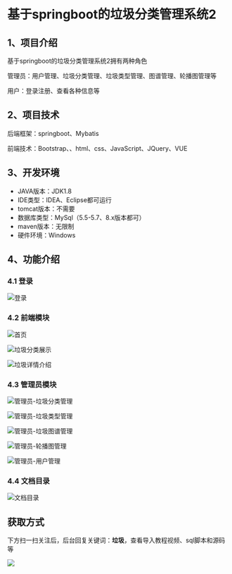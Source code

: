 # 基于springboot的垃圾分类管理系统2



## 1、项目介绍

基于springboot的垃圾分类管理系统2拥有两种角色

管理员：用户管理、垃圾分类管理、垃圾类型管理、图谱管理、轮播图管理等

用户：登录注册、查看各种信息等


## 2、项目技术

后端框架：springboot、Mybatis

前端技术：Bootstrap、、html、css、JavaScript、JQuery、VUE

## 3、开发环境

- JAVA版本：JDK1.8
- IDE类型：IDEA、Eclipse都可运行
- tomcat版本：不需要
- 数据库类型：MySql（5.5-5.7、8.x版本都可） 
- maven版本：无限制
- 硬件环境：Windows


## 4、功能介绍

### 4.1 登录

![登录](https://www.codeshop.fun/Typora-Images/202311152222085.jpg)


### 4.2 前端模块

![首页](https://www.codeshop.fun/Typora-Images/202311152222947.jpg)

![垃圾分类展示](https://www.codeshop.fun/Typora-Images/202311152222439.jpg)

![垃圾详情介绍](https://www.codeshop.fun/Typora-Images/202311152222420.jpg)

### 4.3 管理员模块

![管理员-垃圾分类管理](https://www.codeshop.fun/Typora-Images/202311152222087.jpg)

![管理员-垃圾类型管理](https://www.codeshop.fun/Typora-Images/202311152222056.jpg)

![管理员-垃圾图谱管理](https://www.codeshop.fun/Typora-Images/202311152222118.jpg)

![管理员-轮播图管理](https://www.codeshop.fun/Typora-Images/202311152222078.jpg)

![管理员-用户管理](https://www.codeshop.fun/Typora-Images/202311152222108.jpg)


### 4.4 文档目录

![文档目录](https://www.codeshop.fun/Typora-Images/202311152222351.jpg)




## 获取方式

下方扫一扫关注后，后台回复关键词：**垃圾**，查看导入教程视频、sql脚本和源码等

 ![](https://www.codeshop.fun/Typora-Images/202205281253739.png)

